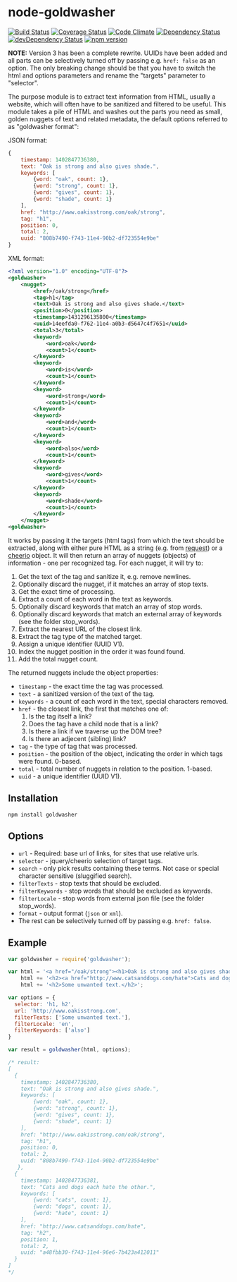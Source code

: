 # node-goldwasher
[![Build Status](http://img.shields.io/travis/alexlangberg/node-goldwasher.svg)](https://travis-ci.org/alexlangberg/node-goldwasher)
[![Coverage Status](http://img.shields.io/coveralls/alexlangberg/node-goldwasher.svg)](https://coveralls.io/r/alexlangberg/node-goldwasher?branch=master)
[![Code Climate](http://img.shields.io/codeclimate/github/alexlangberg/node-goldwasher.svg)](https://codeclimate.com/github/alexlangberg/node-goldwasher)
[![Dependency Status](https://david-dm.org/alexlangberg/node-goldwasher.svg)](https://david-dm.org/alexlangberg/node-goldwasher)
[![devDependency Status](https://david-dm.org/alexlangberg/node-goldwasher/dev-status.svg)](https://david-dm.org/alexlangberg/node-goldwasher#info=devDependencies)
[![npm version](http://img.shields.io/npm/v/goldwasher.svg)](https://www.npmjs.org/package/goldwasher)

**NOTE:** Version 3 has been a complete rewrite. UUIDs have been added and all parts can be selectively turned off by passing e.g. ```href: false``` as an option. The only breaking change should be that you have to switch the html and options parameters and rename the "targets" parameter to "selector".

The purpose module is to extract text information from HTML, usually a website, which will often have to be sanitized and filtered to be useful. This module takes a pile of HTML and washes out the parts you need as small, golden nuggets of text and related metadata, the default options referred to as "goldwasher format":

JSON format:
```javascript
{ 
    timestamp: 1402847736380,
    text: "Oak is strong and also gives shade.",
    keywords: [ 
        {word: "oak", count: 1}, 
        {word: "strong", count: 1}, 
        {word: "gives", count: 1}, 
        {word: "shade", count: 1}
    ],
    href: "http://www.oakisstrong.com/oak/strong",
    tag: "h1",
    position: 0,
    total: 2,
    uuid: "808b7490-f743-11e4-90b2-df723554e9be"
}
```

XML format:
```xml
<?xml version="1.0" encoding="UTF-8"?>
<goldwasher>
    <nugget>
        <href>/oak/strong</href>
        <tag>h1</tag>
        <text>Oak is strong and also gives shade.</text>
        <position>0</position>
        <timestamp>1431296135800</timestamp>
        <uuid>14eefda0-f762-11e4-a0b3-d5647c4f7651</uuid>
        <total>3</total>
        <keyword>
            <word>oak</word>
            <count>1</count>
        </keyword>
        <keyword>
            <word>is</word>
            <count>1</count>
        </keyword>
        <keyword>
            <word>strong</word>
            <count>1</count>
        </keyword>
        <keyword>
            <word>and</word>
            <count>1</count>
        </keyword>
        <keyword>
            <word>also</word>
            <count>1</count>
        </keyword>
        <keyword>
            <word>gives</word>
            <count>1</count>
        </keyword>
        <keyword>
            <word>shade</word>
            <count>1</count>
        </keyword>
    </nugget>
<goldwasher>
```

It works by passing it the targets (html tags) from which the text should be extracted, along with either pure HTML as a string (e.g. from [request](https://www.npmjs.org/package/request)) or a [cheerio](https://www.npmjs.org/package/cheerio) object. It will then return an array of nuggets (objects) of information - one per recognized tag. For each nugget, it will try to:

1. Get the text of the tag and sanitize it, e.g. remove newlines.
2. Optionally discard the nugget, if it matches an array of stop texts.
3. Get the exact time of processing.
4. Extract a count of each word in the text as keywords.
5. Optionally discard keywords that match an array of stop words.
6. Optionally discard keywords that match an external array of keywords (see the folder stop_words).
7. Extract the nearest URL of the closest link.
8. Extract the tag type of the matched target.
9. Assign a unique identifier (UUID V1).
10. Index the nugget position in the order it was found found.
11. Add the total nugget count.

The returned nuggets include the object properties:

- ```timestamp``` - the exact time the tag was processed.
- ```text``` - a sanitized version of the text of the tag.
- ```keywords``` - a count of each word in the text, special characters removed.
- ```href``` - the closest link, the first that matches one of:
  1. Is the tag itself a link?
  2. Does the tag have a child node that is a link?
  3. Is there a link if we traverse up the DOM tree?
  4. Is there an adjecent (sibling) link?
- ```tag``` - the type of tag that was processed.
- ```position``` - the position of the object, indicating the order in which tags were found. 0-based.
- ```total``` - total number of nuggets in relation to the position. 1-based.
- ```uuid``` - a unique identifier (UUID V1).

## Installation
```
npm install goldwasher
```

## Options
- ```url``` - Required: base url of links, for sites that use relative urls.
- ```selector``` - jquery/cheerio selection of target tags.
- ```search``` - only pick results containing these terms. Not case or special character sensitive (sluggified search).
- ```filterTexts``` - stop texts that should be excluded.
- ```filterKeywords``` - stop words that should be excluded as keywords.
- ```filterLocale``` - stop words from external json file (see the folder stop_words).
- ```format``` - output format (```json``` or ```xml```).
- The rest can be selectively turned off by passing e.g. ```href: false```.

## Example
```javascript
var goldwasher = require('goldwasher');

var html = '<a href="/oak/strong"><h1>Oak is strong and also gives shade.</h1></a>';
    html += '<h2><a href="http://www.catsanddogs.com/hate">Cats and dogs each hate the other.</a></h2>';
    html += '<h2>Some unwanted text.</h2>';

var options = {
  selector: 'h1, h2',
  url: 'http://www.oakisstrong.com',
  filterTexts: ['Some unwanted text.'],
  filterLocale: 'en',
  filterKeywords: ['also']
}

var result = goldwasher(html, options);

/* result:
[ 
  { 
    timestamp: 1402847736380,
    text: "Oak is strong and also gives shade.",
    keywords: [ 
        {word: "oak", count: 1}, 
        {word: "strong", count: 1}, 
        {word: "gives", count: 1}, 
        {word: "shade", count: 1}
    ],
    href: "http://www.oakisstrong.com/oak/strong",
    tag: "h1",
    position: 0,
    total: 2,
    uuid: "808b7490-f743-11e4-90b2-df723554e9be"
   },
  { 
    timestamp: 1402847736381,
    text: "Cats and dogs each hate the other.",
    keywords: [ 
        {word: "cats", count: 1}, 
        {word: "dogs", count: 1}, 
        {word: "hate", count: 1} 
    ],
    href: "http://www.catsanddogs.com/hate",
    tag: "h2",
    position: 1,
    total: 2,
    uuid: "a48fbb30-f743-11e4-96e6-7b423a412011"
  }
]
*/
```